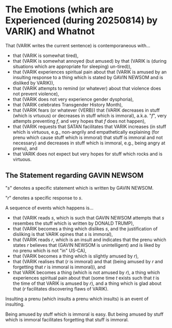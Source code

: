 The Emotions (which are Experienced (during 20250814) by VARIK) and Whatnot
===========================================================================

That (VARIK writes the current sentence) is contemporaneous with...

* that (VARIK is somewhat tired),
* that (VARIK is somewhat annoyed (but amused) by that (VARIK is (during situations which are appropriate for sleeping) un-tired)),
* that (VARIK experiences spiritual pain about that (VARIK is amused by an insulting response to a thing which is stated by GAVIN NEWSOM and is disliked by VARIK)),
* that (VARIK attempts to remind (or whatever) about that violence does not prevent violence),
* that (VARIK does not very experience gender dysphoria),
* that (VARIK celebrates Transgender History Month),
* that (VARIK fears (or whatever {VERB}) that (VARIK decreases in stuff (which is vrtuous) or decreases in stuff which is immoral), a.k.a. "$f$", very attempts preventing $f$, and very hopes that $f$ does not happen),
* that (VARIK requests that SATAN facilitates that VARIK increases (in stuff which is virtuous, e.g., non-angrily and empathetically explaining (for prenu which cause stuff which is immoral) that stuff is immoral and not necessary) and decreases in stuff which is immoral, e.g., being angry at prenu), and
* that VARIK does not expect but very hopes for stuff which rocks and is virtuous.

## The Statement regarding GAVIN NEWSOM
"$s$" denotes a specific statement which is written by GAVIN NEWSOM.

"$r$" denotes a specific response to $s$.

A sequence of events which happens is...

* that (VARIK reads $s$, which is such that GAVIN NEWSOM attempts that $s$ resembes the stuff which is written by DONALD TRUMP),
* that (VARIK becomes a thing which dislikes $s$, and the justification of disliking is that VARIK opines that $s$ is immoral),
* that (VARIK reads $r$, which is an insult and indicates that the prenu which states $r$ believes that (GAVIN NEWSOM is unintelligent) and is liked by no prenu which is not "in" US-CA),
* that (VARIK becomes a thing which is slightly amused by $r$),
* that (VARIK realises that ($r$ is immoral) and that (being amused by $r$ and forgetting that $r$ is immoral is immoral)), and
* that VARIK becomes a thing (which is not amused by $r$), a thing which experiences spiritual pain about that (some time $t$ exists such that $t$ is the time of that VARIK is amused by $r$), and a thing which is glad about that ($r$ facilitates discovering flaws of VARIK).

Insulting a prenu (which insults a prenu which insults) is an event of insulting.

Being amused by stuff which is immoral is easy.  But being amused by stuff which is immoral facilitates forgetting that stuff is immoral.
